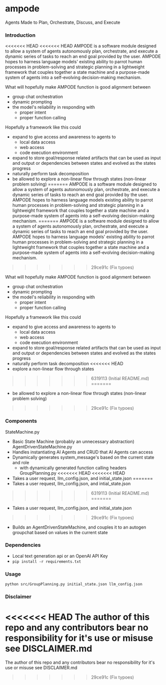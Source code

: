 # ampode
Agents Made to Plan, Orchestrate, Discuss, and Execute

### Introduction
<<<<<<< HEAD
<<<<<<< HEAD
AMPODE is a software module designed to allow a system of agents autonomously plan, orchestrate, and execute a dynamic series of tasks to reach an end goal provided by the user.  AMPODE hopes to harness language models' existing ability to parrot human processes in problem-solving and strategic planning in a lightweight framework that couples together a state machine and a purpose-made system of agents into a self-evolving decision-making mechanism.

What will hopefully make AMPODE function is good alignment between
- group chat orchestration
- dynamic prompting
- the model's reliability in responding with 
  - proper intent 
  - proper function calling

Hopefully a framework like this could
- expand to give access and awareness to agents to
  - local data access
  - web access
  - code execution environment
- expand to store goal/response related artifacts that can be used as input and output or dependencies between states and evolved as the states progress
- naturally perform task decomposition
- be allowed to explore a non-linear flow through states (non-linear problem solving)
=======
AMPODE is a software module designed to allow a system of agents autonomously plan, orchestrate, and execute a dynamic series of tasks to reach an end goal provided by the user.  AMPODE hopes to harness language models existing ability to parrot human processes in problem-solving and strategic planning in a lightweight framework that couples together a state machine and a purpose-made system of agents into a self-evolving decision-making mechanism.
=======
AMPODE is a software module designed to allow a system of agents autonomously plan, orchestrate, and execute a dynamic series of tasks to reach an end goal provided by the user.  AMPODE hopes to harness language models' existing ability to parrot human processes in problem-solving and strategic planning in a lightweight framework that couples together a state machine and a purpose-made system of agents into a self-evolving decision-making mechanism.
>>>>>>> 29ce91c (Fix typoes)

What will hopefully make AMPODE function is good alignment between
- group chat orchestration
- dynamic prompting
- the model's reliability in responding with 
  - proper intent 
  - proper function calling

Hopefully a framework like this could
- expand to give access and awareness to agents to
  - local data access
  - web access
  - code execution environment
- expand to store goal/response related artifacts that can be used as input and output or dependencies between states and evolved as the states progress
- naturally perform task decomposition
<<<<<<< HEAD
- explore a non-linear flow through states
>>>>>>> 6319113 (Initial README.md)
=======
- be allowed to explore a non-linear flow through states (non-linear problem solving)
>>>>>>> 29ce91c (Fix typoes)

### Components
StateMachine.py
- Basic State Machine (probably an unnecessary abstraction)
AgentDrivenStateMachine.py
- Handles instantiating AI Agents and CRUD that AI Agents can access 
- Dynamically generates system_message's based on the current state and role
  - with dynamically generated function calling headers
GroupPlanning.py
<<<<<<< HEAD
<<<<<<< HEAD
- Takes a user request, llm_config.json, and initial_state.json
=======
- Takes a user request, llm_config.json, and intial_state.json
>>>>>>> 6319113 (Initial README.md)
=======
- Takes a user request, llm_config.json, and initial_state.json
>>>>>>> 29ce91c (Fix typoes)
- Builds an AgentDrivenStateMachine, and couples it to an autogen groupchat based on values in the current state

### Dependencies
- Local text generation api or an OpenAI API Key
- ```pip install -r requirements.txt```

### Usage
```python src/GroupPlanning.py initial_state.json llm_config.json```


### Disclaimer 
<<<<<<< HEAD
The author of this repo and any contributors bear no responsibility for it's use or misuse see DISCLAIMER.md
=======
The author of this repo and any contributors bear no responsibility for it's use or misuse see DISCLAIMER.md
>>>>>>> 29ce91c (Fix typoes)
